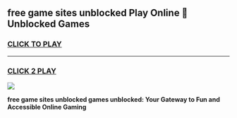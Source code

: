 
## free game sites unblocked Play Online 👋 Unblocked Games
<h3>
<a href="https://premium.freeplayer.one?title=free_game_sites_unblocked&ref=19F">CLICK TO PLAY</a></h3>
<hr>

<h3>
<a href="https://premium.freeplayer.one?title=free_game_sites_unblocked&ref=19F">CLICK 2 PLAY</a>
  
</h3>

<a href="https://premium.freeplayer.one?title=free_game_sites_unblocked&ref=19F"><img src="https://clearcache.store/games.png"></a>


**free game sites unblocked games unblocked: Your Gateway to Fun and Accessible Online Gaming**
